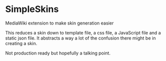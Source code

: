 # SimpleSkins
MediaWiki extension to make skin generation easier

This reduces a skin down to template file, a css file, a JavaScript file and a static json file.
It abstracts a way a lot of the confusion there might be in creating a skin.

Not production ready but hopefully a talking point.
